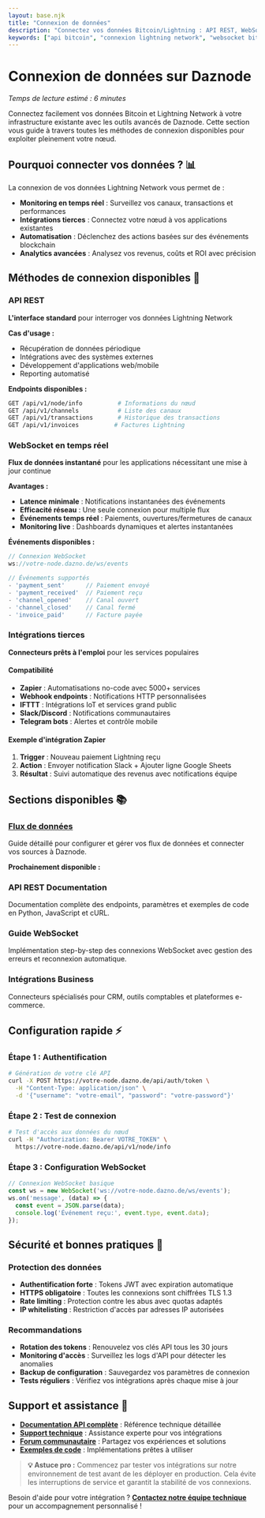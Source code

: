 ```yaml
---
layout: base.njk
title: "Connexion de données"
description: "Connectez vos données Bitcoin/Lightning : API REST, WebSocket, intégrations tierces, flux temps réel et monitoring avancé avec Daznode."
keywords: ["api bitcoin", "connexion lightning network", "websocket bitcoin", "intégration blockchain", "flux données crypto"]
---
```


# Connexion de données sur Daznode

*Temps de lecture estimé : 6 minutes*

Connectez facilement vos données Bitcoin et Lightning Network à votre infrastructure existante avec les outils avancés de Daznode. Cette section vous guide à travers toutes les méthodes de connexion disponibles pour exploiter pleinement votre nœud.

## Pourquoi connecter vos données ? 📊

La connexion de vos données Lightning Network vous permet de :
- **Monitoring en temps réel** : Surveillez vos canaux, transactions et performances
- **Intégrations tierces** : Connectez votre nœud à vos applications existantes
- **Automatisation** : Déclenchez des actions basées sur des événements blockchain
- **Analytics avancées** : Analysez vos revenus, coûts et ROI avec précision

## Méthodes de connexion disponibles 🔌

### API REST
**L'interface standard** pour interroger vos données Lightning Network

**Cas d'usage :**
- Récupération de données périodique
- Intégrations avec des systèmes externes
- Développement d'applications web/mobile
- Reporting automatisé

**Endpoints disponibles :**
```bash
GET /api/v1/node/info          # Informations du nœud
GET /api/v1/channels           # Liste des canaux
GET /api/v1/transactions       # Historique des transactions
GET /api/v1/invoices          # Factures Lightning
```

### WebSocket en temps réel
**Flux de données instantané** pour les applications nécessitant une mise à jour continue

**Avantages :**
- **Latence minimale** : Notifications instantanées des événements
- **Efficacité réseau** : Une seule connexion pour multiple flux
- **Événements temps réel** : Paiements, ouvertures/fermetures de canaux
- **Monitoring live** : Dashboards dynamiques et alertes instantanées

**Événements disponibles :**
```javascript
// Connexion WebSocket
ws://votre-node.dazno.de/ws/events

// Événements supportés
- 'payment_sent'      // Paiement envoyé
- 'payment_received'  // Paiement reçu
- 'channel_opened'    // Canal ouvert
- 'channel_closed'    // Canal fermé
- 'invoice_paid'      // Facture payée
```

### Intégrations tierces
**Connecteurs prêts à l'emploi** pour les services populaires

#### Compatibilité
- **Zapier** : Automatisations no-code avec 5000+ services
- **Webhook endpoints** : Notifications HTTP personnalisées
- **IFTTT** : Intégrations IoT et services grand public
- **Slack/Discord** : Notifications communautaires
- **Telegram bots** : Alertes et contrôle mobile

#### Exemple d'intégration Zapier
1. **Trigger** : Nouveau paiement Lightning reçu
2. **Action** : Envoyer notification Slack + Ajouter ligne Google Sheets
3. **Résultat** : Suivi automatique des revenus avec notifications équipe

## Sections disponibles 📚

### [Flux de données](/connect-data/datastreams/)
Guide détaillé pour configurer et gérer vos flux de données et connecter vos sources à Daznode.

**Prochainement disponible :**

### API REST Documentation
Documentation complète des endpoints, paramètres et exemples de code en Python, JavaScript et cURL.

### Guide WebSocket
Implémentation step-by-step des connexions WebSocket avec gestion des erreurs et reconnexion automatique.

### Intégrations Business
Connecteurs spécialisés pour CRM, outils comptables et plateformes e-commerce.

## Configuration rapide ⚡

### Étape 1 : Authentification
```bash
# Génération de votre clé API
curl -X POST https://votre-node.dazno.de/api/auth/token \
  -H "Content-Type: application/json" \
  -d '{"username": "votre-email", "password": "votre-password"}'
```

### Étape 2 : Test de connexion
```bash
# Test d'accès aux données du nœud
curl -H "Authorization: Bearer VOTRE_TOKEN" \
  https://votre-node.dazno.de/api/v1/node/info
```

### Étape 3 : Configuration WebSocket
```javascript
// Connexion WebSocket basique
const ws = new WebSocket('ws://votre-node.dazno.de/ws/events');
ws.on('message', (data) => {
  const event = JSON.parse(data);
  console.log('Événement reçu:', event.type, event.data);
});
```

## Sécurité et bonnes pratiques 🔐

### Protection des données
- **Authentification forte** : Tokens JWT avec expiration automatique
- **HTTPS obligatoire** : Toutes les connexions sont chiffrées TLS 1.3
- **Rate limiting** : Protection contre les abus avec quotas adaptés
- **IP whitelisting** : Restriction d'accès par adresses IP autorisées

### Recommandations
- **Rotation des tokens** : Renouvelez vos clés API tous les 30 jours
- **Monitoring d'accès** : Surveillez les logs d'API pour détecter les anomalies
- **Backup de configuration** : Sauvegardez vos paramètres de connexion
- **Tests réguliers** : Vérifiez vos intégrations après chaque mise à jour

## Support et assistance 💬

- **[Documentation API complète](/devs/api/)** : Référence technique détaillée
- **[Support technique](https://dazno.de/support)** : Assistance experte pour vos intégrations
- **[Forum communautaire](https://github.com/Token4Good/daznode-docs/discussions)** : Partagez vos expériences et solutions
- **[Exemples de code](https://github.com/daznode/examples)** : Implémentations prêtes à utiliser

> **💡 Astuce pro :** Commencez par tester vos intégrations sur notre environnement de test avant de les déployer en production. Cela évite les interruptions de service et garantit la stabilité de vos connexions.

Besoin d'aide pour votre intégration ? **[Contactez notre équipe technique](https://dazno.de/contact)** pour un accompagnement personnalisé ! 